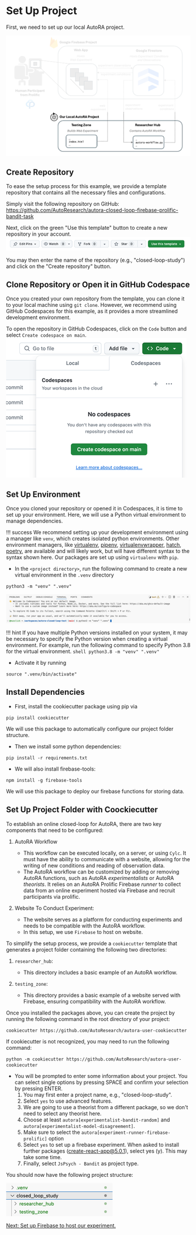 # Set Up Project

First, we need to set up our local AutoRA project.

![Setup](../img/system_project.png)

## Create Repository
To ease the setup process for this example, we provide a template repository that contains all the necessary files and configurations. 

Simply visit the following repository on GitHub: https://github.com/AutoResearch/autora-closed-loop-firebase-prolific-bandit-task

Next, click on the green "Use this template" button to create a new repository in your account.
![use_template.png](../img/use_template.png)

You may then enter the name of the repository (e.g., "closed-loop-study") and click on the "Create repository" button.

## Clone Repository or Open it in GitHub Codespace

Once you created your own repository from the template, you can clone it to your local machine using ``git clone``. However, we recommend using GitHub Codespaces for this example, as it provides a more streamlined development environment.

To open the repository in GitHub Codespaces, click on the ``Code`` button and select ``Create codespace on main``.
![img.png](../img/open_codespace.png)

## Set Up Environment

Once you cloned your repository or opened it in Codespaces, it is time to set up your environment. Here, we will use a Python virtual environment to manage dependencies.

!!! success
    We recommend setting up your development environment using a manager like `venv`, which creates isolated python 
    environments. Other environment managers, like 
    [virtualenv](https://virtualenv.pypa.io/en/latest/),
    [pipenv](https://pipenv.pypa.io/en/latest/),
    [virtualenvwrapper](https://virtualenvwrapper.readthedocs.io/en/latest/), 
    [hatch](https://hatch.pypa.io/latest/), 
    [poetry](https://python-poetry.org), 
    are available and will likely work, but will have different syntax to the syntax shown here. Our packages are set up using `virtualenv` with `pip`.

- In the `<project directory>`, run the following command to create a new virtual environment in the `.venv` directory

```shell
python3 -m "venv" ".venv" 
```
![venv.png](../img/venv.png)

!!! hint
    If you have multiple Python versions installed on your system, it may be necessary to specify the Python version when creating a virtual environment. For example, run the following command to specify Python 3.8 for the virtual environment. 
    ```shell
    python3.8 -m "venv" ".venv" 
    ```

- Activate it by running
```shell
source ".venv/bin/activate"
```

## Install Dependencies

- First, install the cookiecutter package using pip via

```shell
pip install cookiecutter
```

We will use this package to automatically configure our project folder structure. 

- Then we install some python dependencies:
```shell
pip install -r requirements.txt
```

- We will also install firebase-tools:
```shell
npm install -g firebase-tools
```

We will use this package to deploy our firebase functions for storing data.

## Set Up Project Folder with Coockiecutter

To establish an online closed-loop for AutoRA, there are two key components that need to be configured:

1. AutoRA Workflow
    - This workflow can be executed locally, on a server, or using `Cylc`. It must have the ability to communicate with a website, allowing for the writing of new conditions and reading of observation data.
    - The AutoRA workflow can be customized by adding or removing AutoRA functions, such as AutoRA *experimentalists* or AutoRA *theorists*. It relies on an AutoRA Prolific Firebase *runner* to collect data from an online experiment hosted via Firebase and recruit participants via prolific.

2. Website To Conduct Experiment:
    - The website serves as a platform for conducting experiments and needs to be compatible with the AutoRA workflow.
    - In this setup, we use `Firebase` to host on website.

To simplify the setup process, we provide a `cookiecutter` template that generates a project folder containing the following two directories:

1. ``researcher_hub``:
    - This directory includes a basic example of an AutoRA workflow.

2. ``testing_zone``:
    - This directory provides a basic example of a website served with Firebase, ensuring compatibility with the AutoRA workflow.

Once you installed the packages above, you can create the project by running the following command in the root directory of your project:

```shell
cookiecutter https://github.com/AutoResearch/autora-user-cookiecutter
```

If cookiecutter is not recognized, you may need to run the following command:

```shell
python -m cookiecutter https://github.com/AutoResearch/autora-user-cookiecutter
```

- You will be prompted to enter some information about your project. You can select single options by pressing SPACE and confirm your selection by pressing ENTER.
  1. You may first enter a project name, e.g., "closed-loop-study".
  2. Select ``yes`` to use advanced features.
  3. We are going to use a theorist from a different package, so we don't need to select any theorist here.
  4. Choose at least ``autora[experimentalist-bandit-random]`` and ``autora[experimentalist-model-disagreement]``.
  5. Make sure to select the ``autora[experiment-runner-firebase-prolific]`` option
  6. Select ``yes`` to set up a firebase experiment. When asked to install further packages (create-react-app@5.0.1), select yes (y). This may take some time.
  7. Finally, select ``JsPsych - Bandit`` as project type.

You should now have the following project structure:

![project_structure.png](../img/project_structure.png)

[Next: Set up Firebase to host our experiment.](firebase.md)


